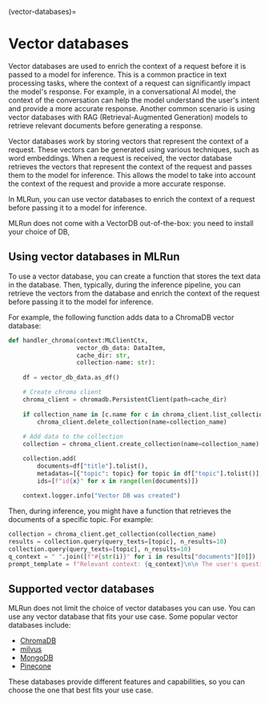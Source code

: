 (vector-databases)=
# Vector databases

Vector databases are used to enrich the context of a request before it is passed to a model for inference. This is a common practice in 
text processing tasks, where the context of a request can significantly impact the model's response. For example, in a 
conversational AI model, the context of the conversation can help the model understand the user's intent and provide a more 
accurate response. Another common scenario is using vector databases with RAG (Retrieval-Augmented Generation) models to 
retrieve relevant documents before generating a response.

Vector databases work by storing vectors that represent the context of a request. These vectors can be generated using 
various techniques, such as word embeddings. When a request is received, the vector database retrieves the vectors that 
represent the context of the request and passes them to the model for inference. This allows the model to take into 
account the context of the request and provide a more accurate response.

In MLRun, you can use vector databases to enrich the context of a request before passing it to a model for inference. 

MLRun does not come with a VectorDB out-of-the-box: you need to install your choice of DB,

## Using vector databases in MLRun

To use a vector database, you can create a function that stores the text data in the database. Then, typically, during the inference pipeline, you can retrieve the vectors from the database and enrich the context of the request before passing it to the model for inference.

For example, the following function adds data to a ChromaDB vector database:

```python
def handler_chroma(context:MLClientCtx,
                   vector_db_data: DataItem,
                   cache_dir: str,
                   collection-name: str):
    
    df = vector_db_data.as_df()

    # Create chroma client
    chroma_client = chromadb.PersistentClient(path=cache_dir)
    
    if collection_name in [c.name for c in chroma_client.list_collections()]:
        chroma_client.delete_collection(name=collection_name)
    
	# Add data to the collection 
    collection = chroma_client.create_collection(name=collection_name)

    collection.add(
        documents=df["title"].tolist(),
        metadatas=[{"topic": topic} for topic in df["topic"].tolist()],
        ids=[f"id{x}" for x in range(len(documents)])
    
    context.logger.info("Vector DB was created")
```

Then, during inference, you might have a function that retrieves the documents of a specific topic. For example:

```python
collection = chroma_client.get_collection(collection_name)
results = collection.query(query_texts=[topic], n_results=10)
collection.query(query_texts=[topic], n_results=10)
q_context = " ".join([f"#{str(i)}" for i in results["documents"][0]])
prompt_template = f"Relevant context: {q_context}\n\n The user's question: {question}"

```

## Supported vector databases

MLRun does not limit the choice of vector databases you can use. You can use any vector database that fits your use case. Some popular vector databases include:
- [ChromaDB](https://github.com/chroma-core/chroma)
- [milvus](https://github.com/milvus-io/milvus)
- [MongoDB](https://www.mongodb.com/products/platform/atlas-vector-search)
- [Pinecone](https://www.pinecone.io/)

These databases provide different features and capabilities, so you can choose the one that best fits your use case.